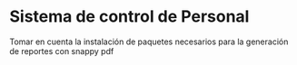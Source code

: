 # Sistema de control de Personal

Tomar en cuenta la instalación de paquetes necesarios para la generación de reportes con snappy pdf
